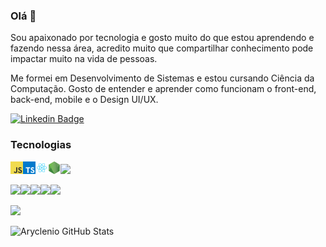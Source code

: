 ### Olá 👋

Sou apaixonado por tecnologia e gosto muito do que estou aprendendo e fazendo nessa área, acredito muito que compartilhar conhecimento pode impactar muito na vida de pessoas.

Me formei em Desenvolvimento de Sistemas e estou cursando Ciência da Computação. Gosto de entender e aprender como funcionam o front-end, back-end, mobile e o Design UI/UX.


[![Linkedin Badge](https://img.shields.io/badge/-LinkedIn-blue?style=flat-square&logo=Linkedin&logoColor=white&link=https://www.linkedin.com/in/harshkumarkhatri/)](https://www.linkedin.com/in/gabrielronny/)

### Tecnologias
<code><img height="20" src="https://raw.githubusercontent.com/github/explore/80688e429a7d4ef2fca1e82350fe8e3517d3494d/topics/javascript/javascript.png"></code><code><img height="20" src="https://raw.githubusercontent.com/github/explore/80688e429a7d4ef2fca1e82350fe8e3517d3494d/topics/typescript/typescript.png"></code><code><img height="20" src="https://raw.githubusercontent.com/github/explore/80688e429a7d4ef2fca1e82350fe8e3517d3494d/topics/react/react.png"></code><code><img height="20" src="https://raw.githubusercontent.com/github/explore/80688e429a7d4ef2fca1e82350fe8e3517d3494d/topics/nodejs/nodejs.png"></code><code><img height="20" src="https://cdn.iconscout.com/icon/free/png-256/java-43-569305.png"></code>

<code><img height="20" src="https://cdn.iconscout.com/icon/free/png-256/python-2-226051.png"></code><code><img height="20" src="https://cdn.iconscout.com/icon/free/png-256/azure-1868965-1583129.png"></code><code><img height="20" src="https://cdn.iconscout.com/icon/free/png-256/aws-1869025-1583149.png"></code><code><img height="20" src="https://cdn.iconscout.com/icon/free/png-512/mysql-19-1174939.png"></code><code><img height="20" src="https://cdn.iconscout.com/icon/free/png-256/git-16-1175195.png"></code>

<code><img height="20" src="https://www.flaticon.com/svg/static/icons/svg/25/25231.svg"></code>

![Aryclenio GitHub Stats](https://github-readme-stats.vercel.app/api?username=gabrielronny&show_icons=true)


